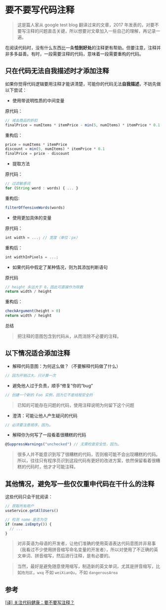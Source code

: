 # 要不要写代码注释

> 这是篇人家从 google test blog 翻译过来的文章，2017 年发表的，对要不要写注释的问题直击关键，所以想要对文章加入一些自己的理解，再记录一遍。

在阅读代码时，没有什么东西比一条**恰到好处**的注释更有帮助。但要注意，注释并非多多益善。有时，一段需要注释的代码，意味着一段需要重构的代码。

## 只在代码无法自我描述时才添加注释

如果你觉得代码逻辑要用注释才能讲清楚，可能你的代码无法**自我描述**，不妨先做以下尝试：

- 使用带说明性质的中间变量

原代码：

```js
// 减去商品的折扣
finalPrice = numItems * itemPrice - min(5, numItems) * itemPrice * 0.1
```

重构后：

```js
price = numItems * itemPrice
discount = min(5, numItems) * itemPrice * 0.1
finalPrice = price - discount
```

- 提取方法

原代码：

```js
// 过滤敏感词
for (String word : words) { ... }
```

重构后:

```js
filterOffensiveWords(words)
```

- 使用更加具体的变量

原代码：

```js
int width = ...; // 宽度（单位：px）
```

重构后：

```js
int widthInPixels = ...;
```

- 如果代码中假定了某种情况，则为其添加判断语句

原代码

```js
// height 永远大于 0，因此可直接作为除数
return width / height
```

重构后：

```js
checkArgument(height > 0)
return width / height
```

总结

> 把注释的意图包含到代码从，从而消除不必要的注释。

## 以下情况适合添加注释

- 解释代码意图：为何这么做？（不要解释代码做了什么）

```js
// 因为开销过大，只计算一次
```

- 避免他人过于负责，顺手“修复”你的“bug”

```js
// 创建一个新的 Foo 实例，因为它不是线程安全的
```

> 已知的可能存在问题的代码，使用注释说明为何留下这个问题

- 澄清：可能让他人产生疑问的代码

```js
// 必须要注意顺序，因为…
```

- 解释你为何写了一段看着很糟糕的代码

```js
@SuppressWarnings("unchecked") // 无需检查安全性，因为…
```

> 很多人并不能意识到写了很糟糕的代码，否则极可能不会出现糟糕的代码。所以，往往只有程序员识到这段代码有更好的改进方案，依然保留看着很糟糕的代码时，他才才可能注释。

## 其他情况，避免写一些仅仅重申代码在干什么的注释

这些代码只会干扰阅读：

```js
// 获取所有用户
useService.getAllUsers()

// 检测 name 是否为空
if (name.isEmpty()) {
  // ...
}
```

> 对非英语为母语的开发者，让他们准确的使用英语表达代码意图并非易事（我看过不少使用拼音缩写命名变量的开发者），所以对使用了不正确的英文单词、拼音缩写，然后进行注释，是有必要的。

> 当然，最好是避免随意使用缩写，制造新的英文单词，尤其是拼音缩写，比如`危险区`，`wxq` 不如 `weiXianQu`，不如 `dangerousArea`

## 参考

[[译] 关注代码健康：要不要写注释？](https://mongkii.com/blog/2020-07-22-to-write-comment-or-not)
